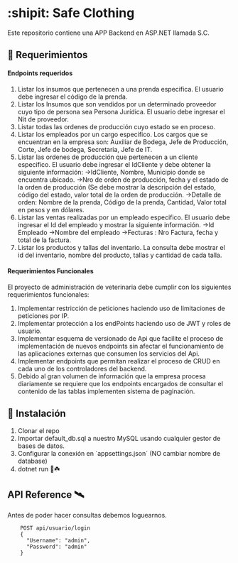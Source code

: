 :shipit: Safe Clothing
==================================================

Este repositorio contiene una APP Backend en ASP.NET llamada S.C.

🎱 Requerimientos
-------------------

#### Endpoints requeridos
1. Listar los insumos que pertenecen a una prenda especifica. El usuario debe ingresar el código de la prenda.
2. Listar los Insumos que son vendidos por un determinado proveedor cuyo tipo de persona sea Persona Jurídica. El usuario debe ingresar el Nit de proveedor.
3. Listar todas las ordenes de producción cuyo estado se en proceso.
4. Listar los empleados por un cargo especifico. Los cargos que se encuentran en la empresa son: Auxiliar de Bodega, Jefe de Producción, Corte, Jefe de bodega, Secretaria, Jefe de IT.
5. Listar las ordenes de producción que pertenecen a un cliente especifico. El usuario debe ingresar el IdCliente y debe obtener la siguiente información:
   ->IdCliente, Nombre, Municipio donde se encuentra ubicado.
   ->Nro de orden de producción, fecha y el estado de la orden de producción (Se debe mostrar la descripción del estado, código del estado, valor total de la orden de producción.
   ->Detalle de orden: Nombre de la prenda, Código de la prenda, Cantidad, Valor total en pesos y en dólares.
6. Listar las ventas realizadas por un empleado especifico. El usuario debe ingresar el Id del empleado y mostrar la siguiente información.
   ->Id Empleado
   ->Nombre del empleado
   ->Fecturas : Nro Factura, fecha y total de la factura.
7. Listar los productos y tallas del inventario. La consulta debe mostrar el id del inventario, nombre del producto, tallas y cantidad de cada talla.

#### Requerimientos Funcionales
El proyecto de administración de veterinaria debe cumplir con los siguientes requerimientos funcionales:

1. Implementar restricción de peticiones haciendo uso de limitaciones de peticiones por IP.
2. Implementar protección a los endPoints haciendo uso de JWT y roles de usuario.
3. Implementar esquema de versionado de Api que facilite el proceso de implementación de nuevos endpoints sin afectar el funcionamiento de las aplicaciones externas que consumen los servicios del Api.
4. Implementar endpoints que permitan realizar el proceso de CRUD en cada uno de los controladores del backend.
5. Debido al gran volumen de información que la empresa procesa diariamente se requiere que los endpoints encargados de consultar el contenido de las tablas implementen sistema de paginación.

🔧 Instalación
-------------------
1. Clonar el repo
2. Importar default_db.sql a nuestro MySQL usando cualquier gestor de bases de datos.
3. Configurar la conexión en ´appsettings.json´ (NO cambiar nombre de database)
4. dotnet run 🚀☘️

## API Reference 🛰️
Antes de poder hacer consultas debemos loguearnos.
```
    POST api/usuario/login
    {
      "Username": "admin",
      "Password": "admin"
    }
```